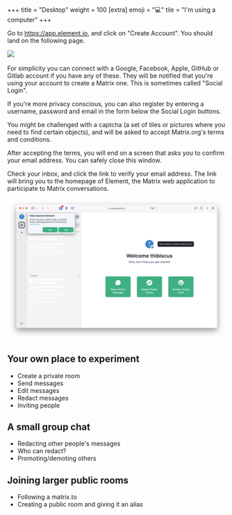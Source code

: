 +++
title = "Desktop"
weight = 100
[extra]
emoji = "💻️"
tile = "I'm using a computer"
+++

Go to <https://app.element.io>, and click on "Create Account". You should land
on the following page.

![](element-io-sign-up.png)

For simplicity you can connect with a Google, Facebook, Apple, GitHub or Gitlab
account if you have any of these. They will be notified that you're using your
account to create a Matrix one. This is sometimes called "Social Login".

If you're more privacy conscious, you can also register by entering a username,
password and email in the form below the Social Login buttons.

You might be challenged with a captcha (a set of tiles or pictures where you
need to find certain objects), and will be asked to accept Matrix.org's terms
and conditions.

After accepting the terms, you will end on a screen that asks you to confirm
your email address. You can safely close this window.

Check your inbox, and click the link to verify your email address. The link will
bring you to the homepage of Element, the Matrix web application to participate
to Matrix conversations.

![](element-landing-page.png)

## Your own place to experiment

* Create a private room
* Send messages
* Edit messages
* Redact messages
* Inviting people

## A small group chat

* Redacting other people's messages
* Who can redact?
* Promoting/demoting others

## Joining larger public rooms

* Following a matrix.to
* Creating a public room and giving it an alias
